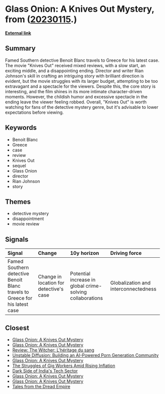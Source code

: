 # __Glass Onion: A Knives Out Mystery__, from ([20230115](https://kghosh.substack.com/p/20230115).)

__[External link](https://www.imdb.com/title/tt11564570/)__



## Summary

Famed Southern detective Benoit Blanc travels to Greece for his latest case. The movie "Knives Out" received mixed reviews, with a slow start, an exciting middle, and a disappointing ending. Director and writer Rian Johnson's skill in crafting an intriguing story with brilliant direction is evident, but the movie struggles with its larger budget, attempting to be too extravagant and a spectacle for the viewers. Despite this, the core story is interesting, and the film shines in its more intimate character-driven moments. However, the childish humor and excessive spectacle in the ending leave the viewer feeling robbed. Overall, "Knives Out" is worth watching for fans of the detective mystery genre, but it's advisable to lower expectations before viewing.

## Keywords

* Benoit Blanc
* Greece
* case
* review
* Knives Out
* sequel
* Glass Onion
* director
* Rian Johnson
* story

## Themes

* detective mystery
* disappointment
* movie review

## Signals

| Signal                                                                      | Change                                  | 10y horizon                                               | Driving force                        |
|:----------------------------------------------------------------------------|:----------------------------------------|:----------------------------------------------------------|:-------------------------------------|
| Famed Southern detective Benoit Blanc travels to Greece for his latest case | Change in location for detective's case | Potential increase in global crime-solving collaborations | Globalization and interconnectedness |

## Closest

* [Glass Onion: A Knives Out Mystery](2635806aedc11d6ca9c3ca9a7520c586)
* [Glass Onion: A Knives Out Mystery](2635806aedc11d6ca9c3ca9a7520c586)
* [Review: The Witcher: L'héritage du sang](b6a211ec0e62731accbcdca13d23c0f8)
* [Unstable Diffusion: Building an AI-Powered Porn Generation Community](12a56596b967f41841a5c1dfd6a78680)
* [Glass Onion: A Knives Out Mystery](2635806aedc11d6ca9c3ca9a7520c586)
* [The Struggles of Gig Workers Amid Rising Inflation](d5620f5b1f4a80563ac4f5d523804658)
* [Dark Side of India's Tech Sector](6ed5fdeafa587adf125587208fb0e01b)
* [Glass Onion: A Knives Out Mystery](2635806aedc11d6ca9c3ca9a7520c586)
* [Glass Onion: A Knives Out Mystery](2635806aedc11d6ca9c3ca9a7520c586)
* [Tales from the Dread Empire](de13b93138ad10bd9ac0a343c80147b5)